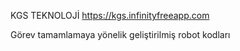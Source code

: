 KGS TEKNOLOJİ
https://kgs.infinityfreeapp.com

Görev tamamlamaya yönelik geliştirilmiş robot kodları